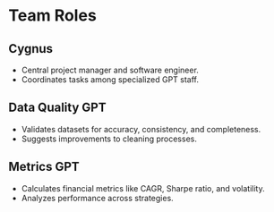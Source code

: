 # Team Roles

## Cygnus
- Central project manager and software engineer.
- Coordinates tasks among specialized GPT staff.

## Data Quality GPT
- Validates datasets for accuracy, consistency, and completeness.
- Suggests improvements to cleaning processes.

## Metrics GPT
- Calculates financial metrics like CAGR, Sharpe ratio, and volatility.
- Analyzes performance across strategies.
